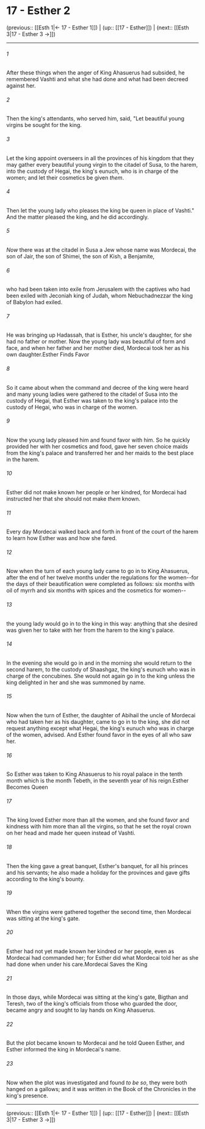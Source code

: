 # 17 - Esther 2

(previous:: [[Esth 1|← 17 - Esther 1]]) | (up:: [[17 - Esther]]) | (next:: [[Esth 3|17 - Esther 3 →]])

***


###### 1 
After these things when the anger of King Ahasuerus had subsided, he remembered Vashti and what she had done and what had been decreed against her. 

###### 2 
Then the king's attendants, who served him, said, "Let beautiful young virgins be sought for the king. 

###### 3 
Let the king appoint overseers in all the provinces of his kingdom that they may gather every beautiful young virgin to the citadel of Susa, to the harem, into the custody of Hegai, the king's eunuch, who is in charge of the women; and let their cosmetics be given _them_. 

###### 4 
Then let the young lady who pleases the king be queen in place of Vashti." And the matter pleased the king, and he did accordingly. 

###### 5 
_Now_ there was at the citadel in Susa a Jew whose name was Mordecai, the son of Jair, the son of Shimei, the son of Kish, a Benjamite, 

###### 6 
who had been taken into exile from Jerusalem with the captives who had been exiled with Jeconiah king of Judah, whom Nebuchadnezzar the king of Babylon had exiled. 

###### 7 
He was bringing up Hadassah, that is Esther, his uncle's daughter, for she had no father or mother. Now the young lady was beautiful of form and face, and when her father and her mother died, Mordecai took her as his own daughter.Esther Finds Favor 

###### 8 
So it came about when the command and decree of the king were heard and many young ladies were gathered to the citadel of Susa into the custody of Hegai, that Esther was taken to the king's palace into the custody of Hegai, who was in charge of the women. 

###### 9 
Now the young lady pleased him and found favor with him. So he quickly provided her with her cosmetics and food, gave her seven choice maids from the king's palace and transferred her and her maids to the best place in the harem. 

###### 10 
Esther did not make known her people or her kindred, for Mordecai had instructed her that she should not make _them_ known. 

###### 11 
Every day Mordecai walked back and forth in front of the court of the harem to learn how Esther was and how she fared. 

###### 12 
Now when the turn of each young lady came to go in to King Ahasuerus, after the end of her twelve months under the regulations for the women--for the days of their beautification were completed as follows: six months with oil of myrrh and six months with spices and the cosmetics for women-- 

###### 13 
the young lady would go in to the king in this way: anything that she desired was given her to take with her from the harem to the king's palace. 

###### 14 
In the evening she would go in and in the morning she would return to the second harem, to the custody of Shaashgaz, the king's eunuch who was in charge of the concubines. She would not again go in to the king unless the king delighted in her and she was summoned by name. 

###### 15 
Now when the turn of Esther, the daughter of Abihail the uncle of Mordecai who had taken her as his daughter, came to go in to the king, she did not request anything except what Hegai, the king's eunuch who was in charge of the women, advised. And Esther found favor in the eyes of all who saw her. 

###### 16 
So Esther was taken to King Ahasuerus to his royal palace in the tenth month which is the month Tebeth, in the seventh year of his reign.Esther Becomes Queen 

###### 17 
The king loved Esther more than all the women, and she found favor and kindness with him more than all the virgins, so that he set the royal crown on her head and made her queen instead of Vashti. 

###### 18 
Then the king gave a great banquet, Esther's banquet, for all his princes and his servants; he also made a holiday for the provinces and gave gifts according to the king's bounty. 

###### 19 
When the virgins were gathered together the second time, then Mordecai was sitting at the king's gate. 

###### 20 
Esther had not yet made known her kindred or her people, even as Mordecai had commanded her; for Esther did what Mordecai told her as she had done when under his care.Mordecai Saves the King 

###### 21 
In those days, while Mordecai was sitting at the king's gate, Bigthan and Teresh, two of the king's officials from those who guarded the door, became angry and sought to lay hands on King Ahasuerus. 

###### 22 
But the plot became known to Mordecai and he told Queen Esther, and Esther informed the king in Mordecai's name. 

###### 23 
Now when the plot was investigated and found _to be so_, they were both hanged on a gallows; and it was written in the Book of the Chronicles in the king's presence.

***

(previous:: [[Esth 1|← 17 - Esther 1]]) | (up:: [[17 - Esther]]) | (next:: [[Esth 3|17 - Esther 3 →]])
